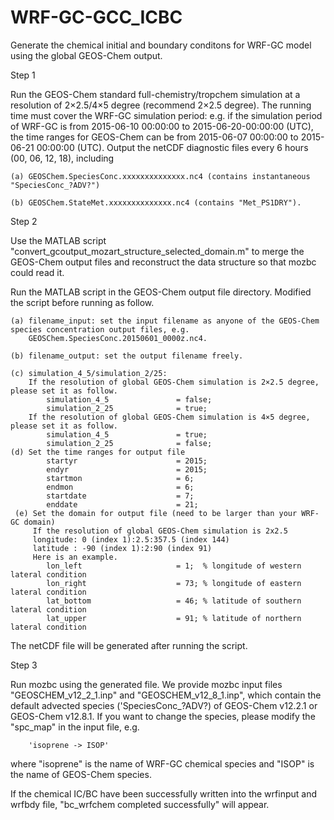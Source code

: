 # WRF-GC-GCC_ICBC
Generate the chemical initial and boundary conditons for WRF-GC model using the global GEOS-Chem output.

Step 1

Run the GEOS-Chem standard full-chemistry/tropchem simulation at a resolution of 2×2.5/4×5 degree (recommend 2×2.5 degree). The running time must cover the WRF-GC simulation period: e.g. if the simulation period of WRF-GC is from 2015-06-10 00:00:00 to 2015-06-20-00:00:00 (UTC), the time ranges for GEOS-Chem can be from 2015-06-07 00:00:00 to 2015-06-21 00:00:00 (UTC). Output the netCDF diagnostic files every 6 hours (00, 06, 12, 18), including

    (a) GEOSChem.SpeciesConc.xxxxxxxxxxxxxx.nc4 (contains instantaneous "SpeciesConc_?ADV?")

    (b) GEOSChem.StateMet.xxxxxxxxxxxxxx.nc4 (contains "Met_PS1DRY").

Step 2

Use the MATLAB script "convert_gcoutput_mozart_structure_selected_domain.m" to merge the GEOS-Chem output files and reconstruct the data structure so that mozbc could read it.

Run the MATLAB script in the GEOS-Chem output file directory. Modified the script before running as follow.

    (a) filename_input: set the input filename as anyone of the GEOS-Chem species concentration output files, e.g.     
        GEOSChem.SpeciesConc.20150601_0000z.nc4.

    (b) filename_output: set the output filename freely.

    (c) simulation_4_5/simulation_2/25: 
        If the resolution of global GEOS-Chem simulation is 2×2.5 degree, please set it as follow.
            simulation_4_5               = false;
            simulation_2_25              = true;
        If the resolution of global GEOS-Chem simulation is 4×5 degree, please set it as follow.
            simulation_4_5               = true;
            simulation_2_25              = false;
    (d) Set the time ranges for output file
            startyr                      = 2015;        
            endyr                        = 2015;
            startmon                     = 6;
            endmon                       = 6;
            startdate                    = 7; 
            enddate                      = 21;
     (e) Set the domain for output file (need to be larger than your WRF-GC domain)
         If the resolution of global GEOS-Chem simulation is 2x2.5
         longitude: 0 (index 1):2.5:357.5 (index 144)
         latitude : -90 (index 1):2:90 (index 91)
         Here is an example. 
            lon_left                     = 1;  % longitude of western lateral condition
            lon_right                    = 73; % longitude of eastern lateral condition
            lat_bottom                   = 46; % latitude of southern lateral condition
            lat_upper                    = 91; % latitude of northern lateral condition
            
The netCDF file will be generated after running the script.

Step 3

Run mozbc using the generated file. We provide mozbc input files "GEOSCHEM_v12_2_1.inp" and "GEOSCHEM_v12_8_1.inp", which contain the default advected species ('SpeciesConc_?ADV?) of GEOS-Chem v12.2.1 or GEOS-Chem v12.8.1. If you want to change the species, please modify the "spc_map" in the input file, e.g.
 
        'isoprene -> ISOP'

where "isoprene" is the name of WRF-GC chemical species and "ISOP" is the name of GEOS-Chem species.

If the chemical IC/BC have been successfully written into the wrfinput and wrfbdy file, "bc_wrfchem completed successfully" will appear.







